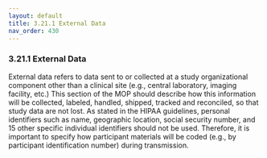 ```yaml
---
layout: default
title: 3.21.1 External Data
nav_order: 430
---
```


### 3.21.1 External Data

External data refers to data sent to or collected at a study
organizational component other than a clinical site (e.g., central
laboratory, imaging facility, etc.) This section of the MOP should
describe how this information will be collected, labeled, handled,
shipped, tracked and reconciled, so that study data are not lost. As
stated in the HIPAA guidelines, personal identifiers such as name,
geographic location, social security number, and 15 other specific
individual identifiers should not be used. Therefore, it is important to
specify how participant materials will be coded (e.g., by participant
identification number) during transmission.

